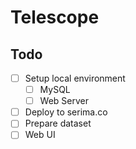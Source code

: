 # Telescope

## Todo

- [ ] Setup local environment
  - [ ] MySQL
  - [ ] Web Server
- [ ] Deploy to serima.co
- [ ] Prepare dataset
- [ ] Web UI